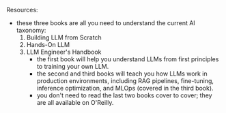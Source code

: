 Resources:
- these three books are all you need to understand the current AI taxonomy: 
  1. Building LLM from Scratch 
  2. Hands-On LLM 
  3. LLM Engineer's Handbook 
	  - the first book will help you understand LLMs from first principles to training your own LLM. 
	  - the second and third books will teach you how LLMs work in production environments, including RAG pipelines, fine-tuning, inference optimization, and MLOps (covered in the third book). 
	  - you don't need to read the last two books cover to cover; they are all available on O'Reilly.

